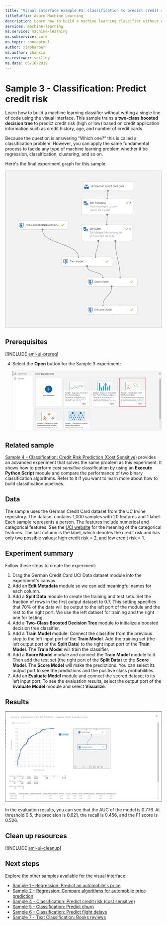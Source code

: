```yaml
---
title: "Visual interface example #3: Classification to predict credit risk"
titleSuffix: Azure Machine Learning
description: Learn how to build a machine learning classifier without writing a single line of code using the visual interface.
services: machine-learning
ms.service: machine-learning
ms.subservice: core
ms.topic: conceptual
author: xiaoharper
ms.author: zhanxia
ms.reviewer: sgilley
ms.date: 05/10/2019
---
```


# Sample 3 - Classification: Predict credit risk

Learn how to build a machine learning classifier without writing a single line of code using the visual interface. This sample trains a **two-class boosted decision tree** to predict credit risk (high or low) based on credit application information such as credit history, age, and number of credit cards.

Because the question is answering "Which one?" this is called a classification problem. However, you can apply the same fundamental process to tackle any type of machine learning problem whether it be regression, classification, clustering, and so on.

Here's the final experiment graph for this sample:

![Graph of the experiment](media/how-to-ui-sample-classification-predict-credit-risk-basic/overall-graph.png)

## Prerequisites

[!INCLUDE [aml-ui-prereq](../../../includes/aml-ui-prereq.md)]

4. Select the **Open** button for the Sample 3 experiment:

    ![Open the experiment](media/how-to-ui-sample-classification-predict-credit-risk-basic/open-sample3.png)

## Related sample

[Sample 4 - Classification: Credit Risk Prediction (Cost Sensitive)](how-to-ui-sample-classification-predict-credit-risk-cost-sensitive.md)
provides an advanced experiment that solves the same problem as this experiment. It shows how to perform *cost sensitive* classification by using an **Execute Python Script** module and compare the performance of two binary classification algorithms. Refer to it if you want to learn more about how to build classification pipelines.

## Data

The sample uses the German Credit Card dataset from the UC Irvine repository.
The dataset contains 1,000 samples with 20 features and 1 label. Each sample represents a person. The features include numerical and categorical features. See the [UCI website](https://archive.ics.uci.edu/ml/datasets/Statlog+%28German+Credit+Data%29) for the meaning of the categorical features. The last column is the label, which denotes the credit risk and has only two possible values: high credit risk = 2, and low credit risk = 1.

## Experiment summary

Follow these steps to create the experiment:

1. Drag the German Credit Card UCI Data dataset module into the experiment's canvas.
1. Add an **Edit Metadata** module so we can add meaningful names for each column.
1. Add a **Split Data** module to create the training and test sets. Set the fraction of rows in the first output dataset to 0.7. This setting specifies that 70% of the data will be output to the left port of the module and the rest to the right port. We use the left dataset for training and the right one for testing.
1. Add a **Two-Class Boosted Decision Tree** module to initialize a boosted decision tree classifier.
1. Add a **Train Model** module. Connect the classifier from the previous step to the left input port of the **Train Model**. Add the training set (the left output port of the **Split Data**) to the right input port of the **Train Model**. The **Train Model** will train the classifier.
1. Add a **Score Model** module and connect the **Train Model** module to it. Then add the test set (the right port of the **Split Data**) to the **Score Model**. The **Score Model** will make the predictions. You can select its output port to see the predictions and the positive class probabilities.
1. Add an **Evaluate Model** module and connect the scored dataset to its left input port. To see the evaluation results, select the output port of the **Evaluate Model** module and select **Visualize**.

## Results

![Evaluate the results](media/how-to-ui-sample-classification-predict-credit-risk-basic/evaluate-result.png)

In the evaluation results, you can see that the AUC of the model is 0.776. At threshold 0.5, the precision is 0.621, the recall is 0.456, and the F1 score is 0.526.

## Clean up resources

[!INCLUDE [aml-ui-cleanup](../../../includes/aml-ui-cleanup.md)]

## Next steps

Explore the other samples available for the visual interface:

- [Sample 1 - Regression: Predict an automobile's price](how-to-ui-sample-regression-predict-automobile-price-basic.md)
- [Sample 2 - Regression: Compare algorithms for automobile price prediction](how-to-ui-sample-regression-predict-automobile-price-compare-algorithms.md)
- [Sample 4 - Classification: Predict credit risk (cost sensitive)](how-to-ui-sample-classification-predict-credit-risk-cost-sensitive.md)
- [Sample 5 - Classification: Predict churn](how-to-ui-sample-classification-predict-churn.md)
- [Sample 6 - Classification: Predict flight delays](how-to-ui-sample-classification-predict-flight-delay.md)
- [Sample 7 - Text Classification: Books reviews](how-to-ui-sample-text-classification.md)